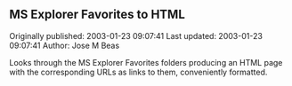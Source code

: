 ## MS Explorer Favorites to HTML

Originally published: 2003-01-23 09:07:41
Last updated: 2003-01-23 09:07:41
Author: Jose M Beas

Looks through the MS Explorer Favorites folders producing an HTML page with the corresponding URLs as links to them, conveniently formatted.